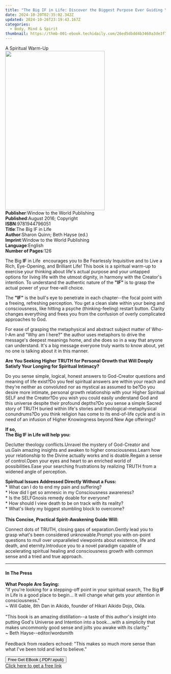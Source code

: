 ```yaml
---
title: "The Big IF in Life: Discover the Biggest Purpose Ever Guiding You | Free Book"
date: 2024-10-20T02:35:02.342Z
updated: 2024-10-26T23:19:43.167Z
categories:
  - Body, Mind & Spirit
thumbnail: https://thmb-001-ebook.techidaily.com/26ed5dbdd4b3460a3de3f794f4c21869c24c9c87b5dddeea39bbb8ab5c628710.jpg
---
```

<main id="book-container">
  <div class="flex flex-col">
    <div class="book-brief flex-1 py-6 px-4 sm:p-6 md:py-10 md:px-8">
      <!-- brief-->
      <div class="book-brief-main">A Spiritual Warm-Up</div>
    </div>
    <div
      class="book-meta-info flex-1 grid gap-4 col-start-1 col-end-3 row-start-1 sm:mb-6 sm:grid-cols-4 lg:gap-6 lg:col-start-2 lg:row-end-6 lg:row-span-6 lg:mb-0"
    >
      <div
        class="book-meta-info-left place-content-center mt-4 p-4 text-sm leading-6 col-start-2 col-span-2 dark:text-slate-400"
      >
        <img
          class="w-full h-500 object-cover rounded-lg sm:h-255 sm:col-span-2 lg:col-span-full"
          src="https://img-001-ebook.techidaily.com/6569c3d7807e3dd8d782eaf623029189c5d4d47678cb3b6271ab59241791716a.jpg"
          alt=""
          width="312"
          height="500"
        />
      </div>
      <div
        class="book-meta-info-right mt-2 col-start-1 row-start-2 col-span-3 self-center"
      >
        <!-- meta data  -->
        <div class="flex flex-col px-4 md:px-8">
          <div class="flex-1">
            <strong>Publisher</strong>:<span class="px-2"
              >Window to the World Publishing</span
            >
          </div>
          <div class="flex-1">
            <strong>Published</strong>:<span class="px-2"
              >August 2016; Copyright</span
            >
          </div>
          <div class="flex-1">
            <strong>ISBN</strong>:<span class="px-2">9781944796051</span>
          </div>
          <div class="flex-1">
            <strong>Title</strong>:<span class="px-2">The Big IF in Life</span>
          </div>
          <div class="flex-1">
            <strong>Author</strong>:<span class="px-2"
              >Sharon Quinn; Beth Hayse (ed.)</span
            >
          </div>
          <div class="flex-1">
            <strong>Imprint</strong>:<span class="px-2"
              >Window to the World Publishing</span
            >
          </div>
          <div class="flex-1">
            <strong>Language</strong>:<span class="px-2">English</span>
          </div>
          <div class="flex-1">
            <strong>Number of Pages</strong>:<span class="px-2">126</span>
          </div>
        </div>
      </div>
    </div>
    <div class="book-description flex-1 py-6 px-4 sm:p-6 md:py-10 md:px-8">
      <div class="book-description-main">
        <div accordion-content="" id="description">
          <p>
            The Big <strong>IF</strong> in Life&nbsp; encourages you to Be
            Fearlessly Inquisitive and to Live a Rich, Eye-Opening, and
            Brilliant Life! This book is a spiritual warm-up to exercise your
            thinking about life's actual purpose and your untapped options for
            living life with the utmost dignity, in harmony with the Creator's
            intention. To understand the authentic nature of the
            <strong>"IF"</strong> is to grasp the actual power of your free-will
            choice.
          </p>
          <p>
            The <strong>"IF"</strong> is the bull's eye to penetrate in each
            chapter--the focal point with a freeing, refreshing perception. You
            get a clean slate within your being and consciousness, like hitting
            a psyche (thinking-feeling) restart button. Clarity changes
            everything and frees you from the confusion of overly complicated
            approaches to God.
          </p>
          <p>
            For ease of grasping the metaphysical and abstract subject matter of
            Who-I-Am and "Why am I here?" the author uses metaphors to drive the
            message's deepest meanings home, and she does so in a way that
            anyone can understand. It's a big message everyone truly wants to
            know about, yet no one is talking about it in this manner.
          </p>
          <p>
            <strong
              >Are You Seeking Higher TRUTH for Personal Growth that Will Deeply
              Satisfy Your Longing for Spiritual Intimacy?</strong
            >
          </p>
          Do you sense simple, logical, honest answers to God-Creator questions
          and meaning of life exist?Do you feel spiritual answers are within
          your reach and they're neither as convoluted nor as mystical as
          assumed to be?Do you desire more intimate, personal growth
          relationship with your Higher Spiritual SELF and the Creator?Do you
          wish you could easily understand God and this universe despite their
          profound depths?Do you sense a simple Sacred story of TRUTH buried
          within life's stories and theological-metaphysical conundrums?Do you
          think religion has come to its end-of-life cycle and is in need of an
          infusion of Higher Knowingness beyond New Age offerings?
          <p>
            <strong>If so,<br />The Big IF in Life will help you:</strong>
          </p>
          Declutter theology conflicts.Unravel the mystery of God-Creator and
          us.Gain amazing insights and awaken to higher consciousness.Learn how
          your relationship to the Divine actually works and is doable.Regain a
          sense of control.Open your eyes and heart to an enriched world of
          possibilities.Ease your searching frustrations by realizing TRUTH from
          a widened angle of perception.
          <p>
            <strong>Spiritual Issues Addressed Directly Without a Fuss:</strong
            ><br />* What can I do to end my pain and suffering?<br />* How did
            I get so amnesic in my Consciousness awareness?<br />* Is the
            SELFGnosis remedy doable for everyone?<br />* How should I view
            death to be on track with its reality?<br />* What's likely my
            biggest stumbling block to overcome?<br /><br /><strong
              >This Concise, Practical Spirit-Awakening Guide Will:</strong
            >
          </p>
          Connect dots of TRUTH, closing gaps of separation.Gently lead you to
          grasp what's been considered unknowable.Prompt you with on-point
          questions to mull over unparalleled viewpoints about existence, life
          and death, and eternity.Introduce you to a novel paradigm capable of
          accelerating spiritual healing and consciousness growth with common
          sense and a tried and true approach.
        </div>
        <div class="accordion-fader"></div>
      </div>
    </div>
    <div class="book-excerpts flex-1 py-6 px-4 sm:p-6 md:py-10 md:px-8">
      <!-- excerpts-->
      <div class="book-excerpts-main">
        <hr />
        <h4 class="placeholder placeholder-heading">
          <span>In The Press</span>
        </h4>
        <p></p>
        <p>
          <strong>What People Are Saying:</strong><br />"If you're looking for a
          stepping-off point in your spiritual search, The Big<strong>
            IF </strong
          >in Life is a good place to begin... It will change what gets your
          attention in consciousness."<br />~ Will Gable, 8th Dan in Aikido,
          founder of Hikari Aikido Dojo, Okla.<br /><br />"This book is an
          amazing distillation--a taste of this author's insight into putting
          God's Universe and Intention into a book....with a simplicity that
          makes uncommonly good sense and jolts you awake with its clarity."<br />~
          Beth Hayse--editor/wordsmith<br /><br />Feedback from readers echoed:
          "This makes so much more sense than what I've been told and led to
          believe."
        </p>
        <p></p>
      </div>
    </div>
    <div
      class="book-about-author flex-1 py-6 px-4 sm:p-6 md:py-10 md:px-8"
    ></div>
    <div class="book-free-get flex-1 py-6 px-4 sm:p-6 md:py-10 md:px-8">
      <button
        id="btn-free-get"
        class="bg-blue-500 hover:bg-blue-700 text-white font-bold py-2 px-4 rounded"
      >
        Free Get EBook (.PDF/.epub)
      </button>
      <div id="countdown-display" class="px-2 text-lg mt-2"></div>
      <a
        id="free-link"
        class="hidden bg-blue-500 hover:bg-blue-700 text-white font-bold py-2 px-4 rounded"
        href="https://www.ebooks.com/en-us/book/209855780/the-big-if-in-life-discover-the-biggest-purpose-ever-guiding-you/sharon-quinn/"
        target="_blank"
        >Click here to get a free link</a
      >
    </div>
    <script>
      let countdownTime = 0;
      let countdownInterval = null;
      document
        .getElementById('btn-free-get')
        .addEventListener('click', startCountdown);
      function startCountdown() {
        countdownTime = new Date().getTime() + 60000 * 3;
        countdownInterval = setInterval(updateCountdown, 1000);
        document.getElementById('btn-free-get').disabled = true;
        document
          .getElementById('btn-free-get')
          .classList.add('bg-gray-500', 'cursor-not-allowed');
      }
      function updateCountdown() {
        let currentTime = new Date().getTime();
        let timeLeft = countdownTime - currentTime;
        let secondsLeft = Math.floor(timeLeft / 1000);
        document.getElementById('countdown-display').innerHTML =
          `Remaining time: ${secondsLeft} seconds.`;
        if (secondsLeft <= 0) {
          clearInterval(countdownInterval);
          document.getElementById('btn-free-get').classList.add('hidden');
          document.getElementById('free-link').classList.remove('hidden');
          document.getElementById('countdown-display').innerHTML = '';
        }
      }
    </script>
  </div>
</main>

<ins class="adsbygoogle"
      style="display:block"
      data-ad-client="ca-pub-7571918770474297"
      data-ad-slot="8358498916"
      data-ad-format="auto"
      data-full-width-responsive="true"></ins>
    